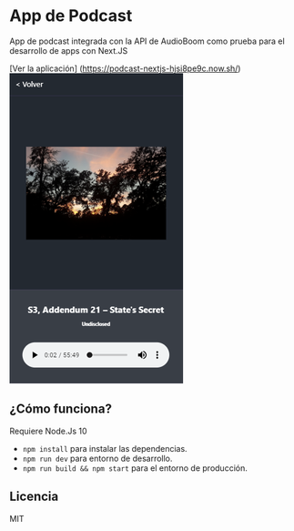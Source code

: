 # App de Podcast

App de podcast integrada con la API de AudioBoom como prueba para el desarrollo de apps con Next.JS

[Ver la aplicación] (https://podcast-nextjs-hjsi8pe9c.now.sh/)
![Captura de la app](./.readme-static/captura.png)

## ¿Cómo funciona?

Requiere Node.Js 10

* `npm install` para instalar las dependencias.
* `npm run dev` para entorno de desarrollo.
* `npm run build && npm start` para el entorno de producción.

## Licencia

MIT